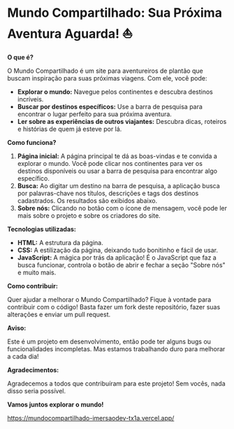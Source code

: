 # Mundo Compartilhado: Sua Próxima Aventura Aguarda! ️⛵

**O que é?**

O Mundo Compartilhado é um site para aventureiros de plantão que buscam inspiração para suas próximas viagens. Com ele, você pode:

* **Explorar o mundo:** Navegue pelos continentes e descubra destinos incríveis.
* **Buscar por destinos específicos:** Use a barra de pesquisa para encontrar o lugar perfeito para sua próxima aventura.
* **Ler sobre as experiências de outros viajantes:** Descubra dicas, roteiros e histórias de quem já esteve por lá.

**Como funciona?**

1. **Página inicial:** A página principal te dá as boas-vindas e te convida a explorar o mundo. Você pode clicar nos continentes para ver os destinos disponíveis ou usar a barra de pesquisa para encontrar algo específico.
2. **Busca:** Ao digitar um destino na barra de pesquisa, a aplicação busca por palavras-chave nos títulos, descrições e tags dos destinos cadastrados. Os resultados são exibidos abaixo.
3. **Sobre nós:** Clicando no botão com o ícone de mensagem, você pode ler mais sobre o projeto e sobre os criadores do site.

**Tecnologias utilizadas:**

* **HTML:** A estrutura da página.
* **CSS:** A estilização da página, deixando tudo bonitinho e fácil de usar.
* **JavaScript:** A mágica por trás da aplicação! É o JavaScript que faz a busca funcionar, controla o botão de abrir e fechar a seção "Sobre nós" e muito mais.

**Como contribuir:**

Quer ajudar a melhorar o Mundo Compartilhado? Fique à vontade para contribuir com o código! Basta fazer um fork deste repositório, fazer suas alterações e enviar um pull request.

**Aviso:**

Este é um projeto em desenvolvimento, então pode ter alguns bugs ou funcionalidades incompletas. Mas estamos trabalhando duro para melhorar a cada dia!

**Agradecimentos:**

Agradecemos a todos que contribuíram para este projeto! Sem vocês, nada disso seria possível.

**Vamos juntos explorar o mundo!** 

https://mundocompartilhado-imersaodev-tx1a.vercel.app/
